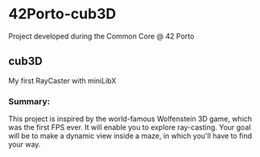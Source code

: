 # 42Porto-cub3D
Project developed during the Common Core @ 42 Porto

## cub3D
My first RayCaster with miniLibX

### Summary:
This project is inspired by the world-famous Wolfenstein 3D game, which was the first FPS ever. It will enable you to explore ray-casting. Your goal will be to make a dynamic view inside a maze, in which you'll have to find your way.
